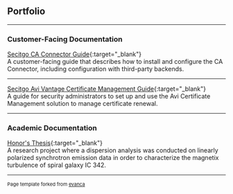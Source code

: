 ## Portfolio

---

### Customer-Facing Documentation 

[Secitgo CA Connector Guide](https://docs.sectigo.com/scm/scm-guides/1/scm-admin-guides/sectigo-ca-connector.html){:target="_blank"}
<br>A customer-facing guide that describes how to install and configure the CA Connector, including configuration with third-party backends.

---
[Secitgo Avi Vantage Certificate Management Guide](https://docs.sectigo.com/scm/avi-vantage-certificate-management/1/sectigo-avi-vantage-certificate-management.html){:target="_blank"}
<br>A guide for security administrators to set up and use the Avi Certificate Management solution to manage certificate renewal.

---


### Academic Documentation

[Honor's Thesis](pdf/Danielle_Whitfield_Thesis.pdf){:target="_blank"}
<br> A research project where a dispersion analysis was conducted on linearly polarized synchrotron emission data in order to characterize the magnetix turbulence of spiral galaxy IC 342.




---
<p style="font-size:11px">Page template forked from <a href="https://github.com/evanca/quick-portfolio">evanca</a></p>
<!-- Remove above link if you don't want to attibute -->
